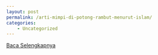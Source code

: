 ```yaml
---
layout: post
permalink: /arti-mimpi-di-potong-rambut-menurut-islam/
categories:
    - Uncategorized
---
```


[Baca Selengkapnya](/03)